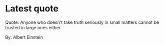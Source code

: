 # Latest quote 

Quote: Anyone who doesn't take truth seriously in small matters cannot be trusted in large ones either. 

By: Albert Einstein